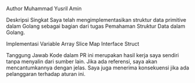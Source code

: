Author
Muhammad Yusril Amin

Deskripsi Singkat
Saya telah mengimplementasikan struktur data primitive dalam Golang sebagai bagian dari tugas Pemahaman Struktur Data dalam Golang.

Implementasi
Variable
Array
Slice
Map
Interface
Struct

Tanggung Jawab
Kode dalam PR ini merupakan hasil kerja saya sendiri tanpa menyalin dari sumber lain. Jika ada referensi, saya akan mencantumkannya dengan jelas. Saya juga menerima konsekuensi jika ada pelanggaran terhadap aturan ini.
